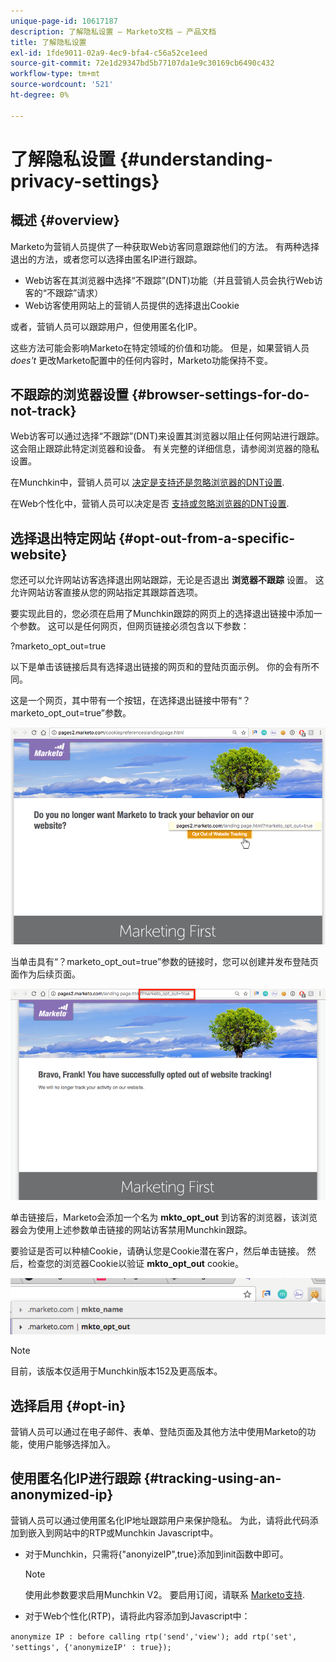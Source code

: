 ```yaml
---
unique-page-id: 10617187
description: 了解隐私设置 — Marketo文档 — 产品文档
title: 了解隐私设置
exl-id: 1fde9011-02a9-4ec9-bfa4-c56a52ce1eed
source-git-commit: 72e1d29347bd5b77107da1e9c30169cb6490c432
workflow-type: tm+mt
source-wordcount: '521'
ht-degree: 0%

---
```


# 了解隐私设置 {#understanding-privacy-settings}

## 概述 {#overview}

Marketo为营销人员提供了一种获取Web访客同意跟踪他们的方法。 有两种选择退出的方法，或者您可以选择由匿名IP进行跟踪。

* Web访客在其浏览器中选择“不跟踪”(DNT)功能（并且营销人员会执行Web访客的“不跟踪”请求）
* Web访客使用网站上的营销人员提供的选择退出Cookie

或者，营销人员可以跟踪用户，但使用匿名化IP。

这些方法可能会影响Marketo在特定领域的价值和功能。 但是，如果营销人员 *does&#39;t* 更改Marketo配置中的任何内容时，Marketo功能保持不变。

## 不跟踪的浏览器设置 {#browser-settings-for-do-not-track}

Web访客可以通过选择“不跟踪”(DNT)来设置其浏览器以阻止任何网站进行跟踪。 这会阻止跟踪此特定浏览器和设备。 有关完整的详细信息，请参阅浏览器的隐私设置。

在Munchkin中，营销人员可以 [决定是支持还是忽略浏览器的DNT设置](/help/marketo/product-docs/administration/settings/edit-do-not-track-browser-support-settings.md).

在Web个性化中，营销人员可以决定是否 [支持或忽略浏览器的DNT设置](/help/marketo/product-docs/web-personalization/getting-started/setting-web-personalization-to-do-not-track.md).

## 选择退出特定网站 {#opt-out-from-a-specific-website}

您还可以允许网站访客选择退出网站跟踪，无论是否退出 **浏览器不跟踪** 设置。 这允许网站访客直接从您的网站指定其跟踪首选项。

要实现此目的，您必须在启用了Munchkin跟踪的网页上的选择退出链接中添加一个参数。 这可以是任何网页，但网页链接必须包含以下参数：

?marketo_opt_out=true

以下是单击该链接后具有选择退出链接的网页和的登陆页面示例。 你的会有所不同。

这是一个网页，其中带有一个按钮，在选择退出链接中带有“？marketo_opt_out=true”参数。

![](assets/opt-out-1.png)

当单击具有“？marketo_opt_out=true”参数的链接时，您可以创建并发布登陆页面作为后续页面。

![](assets/opt-out-2.png)

单击链接后，Marketo会添加一个名为 **mkto_opt_out** 到访客的浏览器，该浏览器会为使用上述参数单击链接的网站访客禁用Munchkin跟踪。

要验证是否可以种植Cookie，请确认您是Cookie潜在客户，然后单击链接。 然后，检查您的浏览器Cookie以验证 **mkto_opt_out** cookie。

![](assets/opt-out-3.png)

>[!NOTE]
>
>目前，该版本仅适用于Munchkin版本152及更高版本。

## 选择启用 {#opt-in}

营销人员可以通过在电子邮件、表单、登陆页面及其他方法中使用Marketo的功能，使用户能够选择加入。

## 使用匿名化IP进行跟踪 {#tracking-using-an-anonymized-ip}

营销人员可以通过使用匿名化IP地址跟踪用户来保护隐私。 为此，请将此代码添加到嵌入到网站中的RTP或Munchkin Javascript中。

* 对于Munchkin，只需将{&quot;anonyizeIP&quot;,true}添加到init函数中即可。

   >[!NOTE]
   >
   >使用此参数要求启用Munchkin V2。 要启用订阅，请联系 [Marketo支持](https://nation.marketo.com/community/support_solutions).

* 对于Web个性化(RTP)，请将此内容添加到Javascript中：

`anonymize IP : before calling rtp('send','view'); add rtp('set', 'settings', {'anonymizeIP' : true});`

